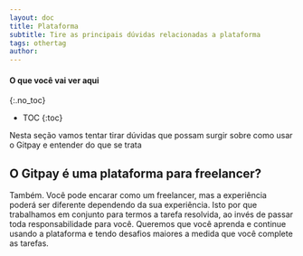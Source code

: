 ```yaml
---
layout: doc
title: Plataforma
subtitle: Tire as principais dúvidas relacionadas a plataforma
tags: othertag
author:
---
```


#### O que você vai ver aqui
{:.no_toc}
* TOC
{:toc}

Nesta seção vamos tentar tirar dúvidas que possam surgir sobre como usar o Gitpay e entender do que se trata

## O Gitpay é uma plataforma para freelancer? 
Também. Você pode encarar como um freelancer, mas a experiência poderá ser diferente dependendo da sua experiência. Isto por que trabalhamos em conjunto para termos a tarefa resolvida, ao invés de passar toda responsabilidade para você. Queremos que você aprenda e continue usando a plataforma e tendo desafios maiores a medida que você complete as tarefas.


